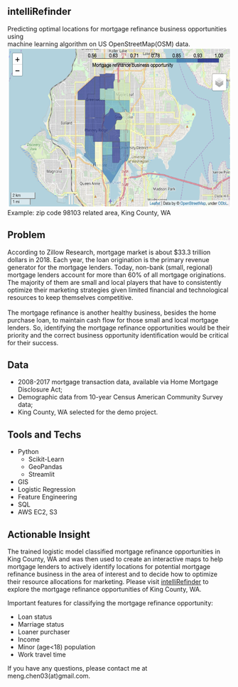 ## intelliRefinder
Predicting optimal locations for mortgage refinance business opportunities using\
machine learning algorithm on US OpenStreetMap(OSM) data.\
<img src="example.png" width="600" height="360">\
Example: zip code 98103 related area, King County, WA

## Problem
According to Zillow Research, mortgage market is about $33.3 trillion dollars in 2018. Each year, the loan origination is the primary revenue generator for the mortgage lenders. Today, non-bank (small, regional) mortgage lenders account for more than 60% of all mortgage originations. The majority of them are small and local players that have to consistently optimize their marketing strategies given limited financial and technological resources to keep themselves competitive.\
\
The mortgage refinance is another healthy business, besides the home purchase loan, to maintain cash flow for those small and local mortgage lenders. So, identifying the mortgage refinance opportunities would be their priority and the correct business opportunity identification would be critical for their success.

## Data
* 2008-2017 mortgage transaction data, available via Home Mortgage Disclosure Act;
* Demographic data from 10-year Census American Community Survey data;
* King County, WA selected for the demo project.

## Tools and Techs
* Python
  * Scikit-Learn
  * GeoPandas
  * Streamlit
* GIS
* Logistic Regression
* Feature Engineering
* SQL
* AWS EC2, S3

## Actionable Insight
The trained logistic model classified mortgage refinance opportunities in King County, WA and was then used to create an interactive maps to help mortgage lenders to actively identify locations for potential mortgage refinance business in the area of interest and to decide how to optimize their resource allocations for marketing. Please visit [intelliRefinder](http://bit.ly/IntelliRefinderDemo) to explore the mortgage refinance opportunities of King County, WA.

Important features for classifying the mortgage refinance opportunity:
* Loan status
* Marriage status
* Loaner purchaser
* Income
* Minor (age<18) population
* Work travel time

If you have any questions, please contact me at meng.chen03(at)gmail.com.
